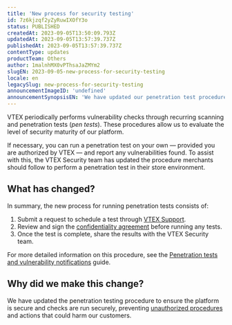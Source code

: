 ```yaml
---
title: 'New process for security testing'
id: 7z6kjzqf2yZyRuwIXOfY3o
status: PUBLISHED
createdAt: 2023-09-05T13:50:09.793Z
updatedAt: 2023-09-05T13:57:39.737Z
publishedAt: 2023-09-05T13:57:39.737Z
contentType: updates
productTeam: Others
author: 1malnhMX0vPThsaJaZMYm2
slugEN: 2023-09-05-new-process-for-security-testing
locale: en
legacySlug: new-process-for-security-testing
announcementImageID: 'undefined'
announcementSynopsisEN: 'We have updated our penetration test procedure to make it even more secure.'
---
```


VTEX periodically performs vulnerability checks through recurring scanning and penetration tests (_pen tests_). These procedures allow us to evaluate the level of security maturity of our platform.

If necessary, you can run a penetration test on your own — provided you are authorized by VTEX — and report any vulnerabilities found. To assist with this, the VTEX Security team has updated the procedure merchants should follow to perform a penetration test in their store environment.

## What has changed?

In summary, the new process for running penetration tests consists of:

1. Submit a request to schedule a test through [VTEX Support](https://help.vtex.com/en/support).
2. Review and sign the [confidentiality agreement](https://assets.ctfassets.net/alneenqid6w5/5iw8rN7CdSn7PHKvMMcO19/ab46ae4025d506e052dcef5974f9007f/Pentest_NDA_.zip) before running any tests.
3. Once the test is complete, share the results with the VTEX Security team.

For more detailed information on this procedure, see the [Penetration tests and vulnerability notifications](/en/tutorial/penetration-testing-and-vulnerability-notice--6jodF6s1I50Fg84ZwutOCb) guide.

## Why did we make this change?

We have updated the penetration testing procedure to ensure the platform is secure and checks are run securely, preventing [unauthorized procedures](/en/tutorial/penetration-testing-and-vulnerability-notice--6jodF6s1I50Fg84ZwutOCb#unauthorized-procedures) and actions that could harm our customers.
